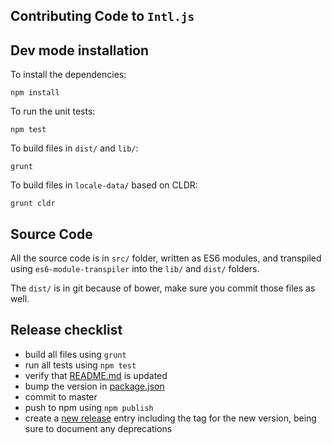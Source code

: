 Contributing Code to `Intl.js`
------------------------------

Dev mode installation
---------------------

To install the dependencies:

    npm install

To run the unit tests:

    npm test

To build files in `dist/` and `lib/`:

    grunt

To build files in `locale-data/` based on CLDR:

    grunt cldr


Source Code
-----------

All the source code is in `src/` folder, written as ES6 modules, and transpiled
using `es6-module-transpiler` into the `lib/` and `dist/` folders.

The `dist/` is in git because of bower, make sure you commit those files as well.

Release checklist
-----------------

* build all files using `grunt`
* run all tests using `npm test`
* verify that [README.md] is updated
* bump the version in [package.json]
* commit to master
* push to npm using `npm publish`
* create a [new release] entry including the tag for the new version, being sure to document any deprecations

[README.md]: https://github.com/andyearnshaw/Intl.js/blob/master/README.md
[package.json]: https://github.com/andyearnshaw/Intl.js/blob/master/package.json
[new release]: https://github.com/andyearnshaw/Intl.js/releases/new
